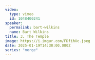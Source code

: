 ```yaml
---
video:
  type: vimeo
  id: 1048400241
speaker:
  permalink: bart-wilkins
  name: Bart Wilkins
title: 3. The Temple
image: https://i.imgur.com/FDfihXc.jpeg
date: 2025-01-19T14:30:00.000Z
series: "merge"
---
```

